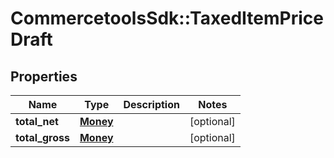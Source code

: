# CommercetoolsSdk::TaxedItemPriceDraft

## Properties
Name | Type | Description | Notes
------------ | ------------- | ------------- | -------------
**total_net** | [**Money**](Money.md) |  | [optional] 
**total_gross** | [**Money**](Money.md) |  | [optional] 

